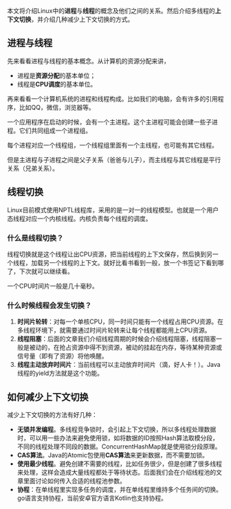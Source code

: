 本文将介绍Linux中的**进程**与**线程**的概念及他们之间的关系。然后介绍多线程的**上下文切换**，并介绍几种减少上下文切换的方式。

## 进程与线程

先来看看进程与线程的基本概念。从计算机的资源分配来讲，

- 进程是**资源分配**的基本单位；
- 线程是**CPU调度**的基本单位。

再来看看一个计算机系统的进程和线程构成。比如我们的电脑，会有许多的引用程序，比如QQ，微信，浏览器等。

一个应用程序在启动的时候，会有一个主进程。这个主进程可能会创建一些子进程。它们共同组成一个进程组。

每个进程对应一个线程组，一个线程组里面有一个主线程，也可能有其它线程。

但是主进程与子进程之间是父子关系（爸爸与儿子），而主线程与其它线程是平行关系（兄弟关系）。

## 线程切换

Linux目前模式使用NPTL线程库，采用的是一对一的线程模型。也就是一个用户态线程对应一个内核线程。内核负责每个线程的调度。

### 什么是线程切换？

线程切换就是这个线程让出CPU资源，把当前线程的上下文保存，然后换到另一个线程，加载另一个线程的上下文。就好比看书看到一般，放一个书签记下看到哪了，下次就可以继续看。

一个CPU时间片一般是几十毫秒。

### 什么时候线程会发生切换？

1. **时间片轮转**：对每一个单核CPU，同一时间只能有一个线程占用CPU资源。在多线程环境下，就需要通过时间片轮转来让每个线程都能用上CPU资源。
2. **线程阻塞**：后面的文章我们介绍线程周期的时候会介绍线程阻塞，线程阻塞一般是被动的，在抢占资源中得不到资源，被动的挂起在内存，等待某种资源或信号量（即有了资源）将他唤醒。
3. **线程主动放弃时间片**：当前线程可以主动放弃时间片（滴，好人卡！）。Java线程的yield方法就是这个功能。

## 如何减少上下文切换

减少上下文切换的方法有好几种：

- **无锁并发编程**。多线程竞争锁时，会引起上下文切换，所以多线程处理数据时，可以用一些办法来避免使用锁，如将数据的ID按照Hash算法取模分段，不同的线程处理不同段的数据。ConcurrentHashMap就是使用锁分段原理。
- **CAS算法**。Java的Atomic包使用**CAS算法**来更新数据，而不需要加锁。
- **使用最少线程**。避免创建不需要的线程，比如任务很少，但是创建了很多线程来处理，这样会造成大量线程都处于等待状态。后面我们会在介绍线程池的文章里面讨论如何传入合适的线程池参数。
- **协程**：在单线程里实现多任务的调度，并在单线程里维持多个任务间的切换。go语言支持协程，当前安卓官方语言Kotlin也支持协程。

